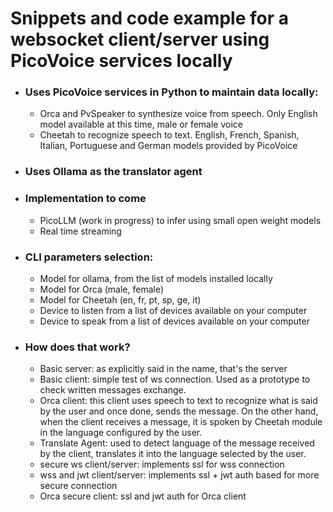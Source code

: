 # Snippets and code example for a websocket client/server using PicoVoice services locally

- ### Uses PicoVoice services in Python to maintain data locally:
  - Orca and PvSpeaker to synthesize voice from speech. Only English model available at this time, male or female voice
  - Cheetah to recognize speech to text. English, French, Spanish, Italian, Portuguese and German models provided by PicoVoice
- ### Uses Ollama as the translator agent

- ### Implementation to come
  - PicoLLM (work in progress) to infer using small open weight models
  - Real time streaming

- ### CLI parameters selection:
  - Model for ollama, from the list of models installed locally
  - Model for Orca (male, female)
  - Model for Cheetah (en, fr, pt, sp, ge, it)
  - Device to listen from a list of devices available on your computer
  - Device to speak from a list of devices available on your computer

  
- ### How does that work?
  - Basic server: as explicitly said in the name, that's the server
  - Basic client: simple test of ws connection. Used as a prototype to check written messages exchange.
  - Orca client: this client uses speech to text to recognize what is said by the user and once done, sends the message. On the other hand, when the client receives a message, it is spoken by Cheetah module in the language configured by the user.
  - Translate Agent: used to detect language of the message received by the client, translates it into the language selected by the user. 
  - secure ws client/server: implements ssl for wss connection
  - wss and jwt client/server: implements ssl + jwt auth based for more secure connection
  - Orca secure client: ssl and jwt auth for Orca client

